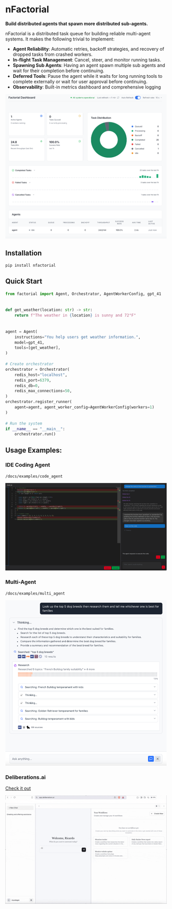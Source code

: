 # nFactorial

**Build distributed agents that spawn more distributed sub-agents.**

nFactorial is a distributed task queue for building reliable multi-agent systems. It makes the following trivial to implement:

* **Agent Reliability**: Automatic retries, backoff strategies, and recovery of dropped tasks from crashed workers.
* **In-flight Task Management**: Cancel, steer, and monitor running tasks. 
* **Spawning Sub Agents**: Having an agent spawn multiple sub agents and wait for their completion before continuing.
* **Deferred Tools**: Pause the agent while it waits for long running tools to complete externally or wait for user approval before continuing.
* **Observability**: Built-in metrics dashboard and comprehensive logging

![Dashboard](https://raw.githubusercontent.com/ricardo-agz/nfactorial/main/docs/static/img/dashboard.png)


## Installation

```bash
pip install nfactorial
```

## Quick Start

```python
from factorial import Agent, Orchestrator, AgentWorkerConfig, gpt_41


def get_weather(location: str) -> str:
    return f"The weather in {location} is sunny and 72°F"


agent = Agent(
    instructions="You help users get weather information.",
    model=gpt_41,
    tools=[get_weather],
)

# Create orchestrator
orchestrator = Orchestrator(
    redis_host="localhost",
    redis_port=6379,
    redis_db=0,
    redis_max_connections=50,
)
orchestrator.register_runner(
    agent=agent, agent_worker_config=AgentWorkerConfig(workers=1)
)

# Run the system
if __name__ == "__main__":
    orchestrator.run()

```


## Usage Examples:

### IDE Coding Agent

`/docs/examples/code_agent`

![Dashboard](https://raw.githubusercontent.com/ricardo-agz/nfactorial/main/docs/static/img/code-agent.png)

### Multi-Agent

`/docs/examples/multi_agent`

![Dashboard](https://raw.githubusercontent.com/ricardo-agz/nfactorial/main/docs/static/img/multi-agent-progress.png)

### Deliberations.ai
[Check it out](https://www.deliberations.ai/)

![Dashboard](https://raw.githubusercontent.com/ricardo-agz/nfactorial/main/docs/static/img/deliberations-demo-small.gif)